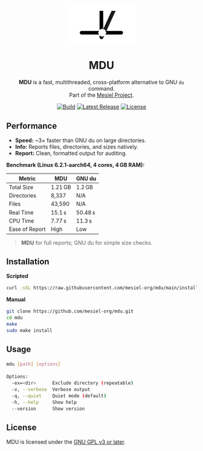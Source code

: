 <p align="center">
  <img src="doc/assets/logo.jpg" alt="MDU Logo" width="180"/>
</p>

<h1 align="center">MDU</h1>

<p align="center">
  <strong>MDU</strong> is a fast, multithreaded, cross-platform alternative to GNU <code>du</code> command.<br>
  Part of the <a href="https://github.com/mesiel-org">Mesiel Project</a>.
</p>

<p align="center">
  <a href="https://github.com/mesiel-org/mdu/actions/workflows/ci.yml"><img src="https://img.shields.io/github/actions/workflow/status/mesiel-org/mdu/release.yml?branch=main&label=build" alt="Build"/></a>
  <a href="https://github.com/mesiel-org/mdu/releases"><img src="https://img.shields.io/github/v/release/mesiel-org/mdu" alt="Latest Release"/></a>
  <a href="https://www.gnu.org/licenses/gpl-3.0.html"><img src="https://img.shields.io/badge/license-GPLv3-blue" alt="License"/></a>
</p>



## Performance

- **Speed:** ~3× faster than GNU du on large directories.  
- **Info:** Reports files, directories, and sizes natively.  
- **Report:** Clean, formatted output for auditing.

**Benchmark (Linux 6.2.1-aarch64, 4 cores, 4 GB RAM):**

| Metric           | **MDU**      | **GNU du**     |
|-----------------|--------------|----------------|
| Total Size      | 1.21 GB      | 1.2 GB         |
| Directories     | 8,337        | N/A            |
| Files           | 43,590       | N/A            |
| Real Time       | 15.1 s       | 50.48 s        |
| CPU Time        | 7.77 s       | 11.3 s         |
| Ease of Report  | High         | Low            |

> **MDU** for full reports; GNU du for simple size checks.



## Installation

**Scripted**
```bash
curl -sSL https://raw.githubusercontent.com/mesiel-org/mdu/main/install.sh | bash
```

**Manual**
```bash
git clone https://github.com/mesiel-org/mdu.git
cd mdu
make
sudo make install
```



## Usage
```bash
mdu [path] [options]

Options:
  -ex=<dir>      Exclude directory (repeatable)
  -v, --verbose  Verbose output
  -q, --quiet    Quiet mode (default)
  -h, --help     Show help
  --version      Show version
```


## License

MDU is licensed under the [GNU GPL v3 or later](https://www.gnu.org/licenses/gpl-3.0.html).
